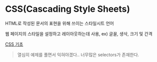 # CSS(Cascading Style Sheets)

HTML로 작성된 문서의 표현을 위해 쓰이는 스타일시트 언어

웹 페이지의 스타일을 설정하고 레이아웃하는데 사용, ex) 글꼴, 생삭, 크기 및 간격 

[CSS 기초](https://developer.mozilla.org/en-US/docs/Learn/CSS/First_steps/What_is_CSS)

> 열심히 예제를 풀면서 익혀야겠다.. 너무많은 selectors가 존재한다.

